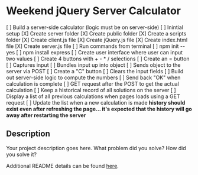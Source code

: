 # Weekend jQuery Server Calculator

[ ] Build a server-side calculator (logic must be on server-side)
    [ ] Inintial setup
        [X] Create server folder
            [X] Create public folder
                [X] Create a scripts folder
                    [X] Create client.js file
                    [X] Create jQuery.js file
                [X] Create index.html file
            [X] Create server.js file
        [ ] Run commands from terminal
            [ ] npm init --yes
            [ ] npm install express
    [ ] Create user interface where user can input two values
    [ ] Create 4 buttons with + - * / selections
    [ ] Create an = button
        [ ] Captures input
        [ ] Bundles input up into object
        [ ] Sends object to the server via POST
    [ ] Create a "C" button
        [ ] Clears the input fields
    [ ] Build out server-side logic to compute the numbers
    [ ] Send back "OK" when calculation is complete
    [ ] GET request after the POST to get the actual calculation
    [ ] Keep a historical record of all solutions on the server
        [ ] Display a list of all previous calculations when pages loads using a GET request
        [ ] Update the list when a new calculation is made
        **history should exist even after refreshing the page... it's expected that the
        history will go away after restarting the server**

## Description

Your project description goes here. What problem did you solve? How did you solve it?

Additional README details can be found [here](https://github.com/PrimeAcademy/readme-template/blob/master/README.md).
